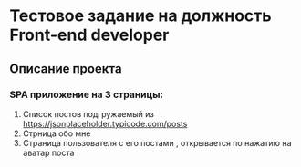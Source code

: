 # Тестовое задание на должность Front-end developer

## Описание проекта

### SPA приложение на 3 страницы:
1. Список постов подгружаемый из https://jsonplaceholder.typicode.com/posts
2. Стрница обо мне
3. Страница пользователя с его постами , открывается по нажатию на аватар поста
